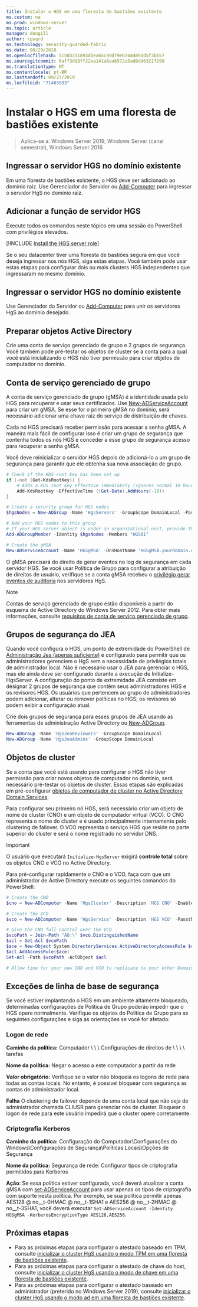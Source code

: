 ```yaml
---
title: Instalar o HGS em uma floresta de bastiões existente
ms.custom: na
ms.prod: windows-server
ms.topic: article
manager: dongill
author: rpsqrd
ms.technology: security-guarded-fabric
ms.date: 08/29/2018
ms.openlocfilehash: 5c503331893dbea65c99d79eb7444893d5f3b657
ms.sourcegitcommit: 6aff3d88ff22ea141a6ea6572a5ad8dd6321f199
ms.translationtype: MT
ms.contentlocale: pt-BR
ms.lasthandoff: 09/27/2019
ms.locfileid: "71403593"
---
```

# <a name="install-hgs-in-an-existing-bastion-forest"></a>Instalar o HGS em uma floresta de bastiões existente 

>Aplica-se a: Windows Server 2019, Windows Server (canal semestral), Windows Server 2016


## <a name="join-the-hgs-server-to-the-existing-domain"></a>Ingressar o servidor HGS no domínio existente

Em uma floresta de bastiões existente, o HGS deve ser adicionado ao domínio raiz. Use Gerenciador do Servidor ou [Add-Computer](https://go.microsoft.com/fwlink/?LinkId=821564) para ingressar o servidor HgS no domínio raiz.

## <a name="add-the-hgs-server-role"></a>Adicionar a função de servidor HGS

Execute todos os comandos neste tópico em uma sessão do PowerShell com privilégios elevados.

[!INCLUDE [Install the HGS server role](../../../includes/guarded-fabric-install-hgs-server-role.md)] 

Se o seu datacenter tiver uma floresta de bastiões segura em que você deseja ingressar nos nós HGS, siga estas etapas.
Você também pode usar estas etapas para configurar dois ou mais clusters HGS independentes que ingressaram no mesmo domínio.

## <a name="join-the-hgs-server-to-the-existing-domain"></a>Ingressar o servidor HGS no domínio existente

Use Gerenciador do Servidor ou [Add-Computer](https://go.microsoft.com/fwlink/?LinkId=821564) para unir os servidores HgS ao domínio desejado.

## <a name="prepare-active-directory-objects"></a>Preparar objetos Active Directory

Crie uma conta de serviço gerenciado de grupo e 2 grupos de segurança.
Você também pode pré-testar os objetos de cluster se a conta para a qual você está inicializando o HGS não tiver permissão para criar objetos de computador no domínio.

## <a name="group-managed-service-account"></a>Conta de serviço gerenciado de grupo

A conta de serviço gerenciado de grupo (gMSA) é a identidade usada pelo HGS para recuperar e usar seus certificados. Use [New-ADServiceAccount](https://technet.microsoft.com/itpro/powershell/windows/addsadministration/new-adserviceaccount) para criar um gMSA.
Se esse for o primeiro gMSA no domínio, será necessário adicionar uma chave raiz do serviço de distribuição de chaves.

Cada nó HGS precisará receber permissão para acessar a senha gMSA.
A maneira mais fácil de configurar isso é criar um grupo de segurança que contenha todos os nós HGS e conceder a esse grupo de segurança acesso para recuperar a senha gMSA.

Você deve reinicializar o servidor HGS depois de adicioná-lo a um grupo de segurança para garantir que ele obtenha sua nova associação de grupo.

```powershell
# Check if the KDS root key has been set up
if (-not (Get-KdsRootKey)) {
    # Adds a KDS root key effective immediately (ignores normal 10 hour waiting period)
    Add-KdsRootKey -EffectiveTime ((Get-Date).AddHours(-10))
}

# Create a security group for HGS nodes
$hgsNodes = New-ADGroup -Name 'HgsServers' -GroupScope DomainLocal -PassThru

# Add your HGS nodes to this group
# If your HGS server object is under an organizational unit, provide the full distinguished name instead of "HGS01"
Add-ADGroupMember -Identity $hgsNodes -Members "HGS01"

# Create the gMSA
New-ADServiceAccount -Name 'HGSgMSA' -DnsHostName 'HGSgMSA.yourdomain.com' -PrincipalsAllowedToRetrieveManagedPassword $hgsNodes
```

O gMSA precisará do direito de gerar eventos no log de segurança em cada servidor HGS.
Se você usar Política de Grupo para configurar a atribuição de direitos de usuário, verifique se a conta gMSA recebeu o [privilégio gerar eventos de auditoria](https://docs.microsoft.com/previous-versions/windows/it-pro/windows-server-2012-R2-and-2012/dn221956%28v=ws.11%29) nos servidores HgS.

> [!NOTE]
> Contas de serviço gerenciado de grupo estão disponíveis a partir do esquema de Active Directory do Windows Server 2012.
> Para obter mais informações, consulte [requisitos de conta de serviço gerenciado de grupo](https://technet.microsoft.com/library/jj128431.aspx).

## <a name="jea-security-groups"></a>Grupos de segurança do JEA

Quando você configura o HGS, um ponto de extremidade do PowerShell de [Administração Jea (apenas suficiente)](https://aka.ms/JEAdocs) é configurado para permitir que os administradores gerenciem o HgS sem a necessidade de privilégios totais de administrador local.
Não é necessário usar o JEA para gerenciar o HGS, mas ele ainda deve ser configurado durante a execução de Initialize-HgsServer.
A configuração do ponto de extremidade JEA consiste em designar 2 grupos de segurança que contêm seus administradores HGS e os revisores HGS.
Os usuários que pertencem ao grupo de administradores podem adicionar, alterar ou remover políticas no HGS; os revisores só podem exibir a configuração atual.

Crie dois grupos de segurança para esses grupos de JEA usando as ferramentas de administração Active Directory ou [New-ADGroup](https://technet.microsoft.com/itpro/powershell/windows/addsadministration/new-adgroup).

```powershell
New-ADGroup -Name 'HgsJeaReviewers' -GroupScope DomainLocal
New-ADGroup -Name 'HgsJeaAdmins' -GroupScope DomainLocal
```

## <a name="cluster-objects"></a>Objetos de cluster

Se a conta que você está usando para configurar o HGS não tiver permissão para criar novos objetos de computador no domínio, será necessário pré-testar os objetos de cluster.
Essas etapas são explicadas em pré-configurar [objetos de computador de cluster no Active Directory Domain Services](https://technet.microsoft.com/library/dn466519(v=ws.11).aspx).

Para configurar seu primeiro nó HGS, será necessário criar um objeto de nome de cluster (CNO) e um objeto de computador virtual (VCO).
O CNO representa o nome do cluster e é usado principalmente internamente pelo clustering de failover.
O VCO representa o serviço HGS que reside na parte superior do cluster e será o nome registrado no servidor DNS.

> [!IMPORTANT]
> O usuário que executará `Initialize-HgsServer` exigirá **controle total** sobre os objetos CNO e VCO no Active Directory.

Para pré-configurar rapidamente o CNO e o VCO, faça com que um administrador de Active Directory execute os seguintes comandos do PowerShell:

```powershell
# Create the CNO
$cno = New-ADComputer -Name 'HgsCluster' -Description 'HGS CNO' -Enabled $false -Passthru

# Create the VCO
$vco = New-ADComputer -Name 'HgsService' -Description 'HGS VCO' -Passthru

# Give the CNO full control over the VCO
$vcoPath = Join-Path "AD:\" $vco.DistinguishedName
$acl = Get-Acl $vcoPath
$ace = New-Object System.DirectoryServices.ActiveDirectoryAccessRule $cno.SID, "GenericAll", "Allow"
$acl.AddAccessRule($ace)
Set-Acl -Path $vcoPath -AclObject $acl

# Allow time for your new CNO and VCO to replicate to your other Domain Controllers before continuing
```

## <a name="security-baseline-exceptions"></a>Exceções de linha de base de segurança

Se você estiver implantando o HGS em um ambiente altamente bloqueado, determinadas configurações de Política de Grupo poderão impedir que o HGS opere normalmente.
Verifique os objetos do Política de Grupo para as seguintes configurações e siga as orientações se você for afetado:

### <a name="network-logon"></a>Logon de rede

**Caminho da política:** Computador \ \ \ Configurações de direitos de \ \ \ \ tarefas

**Nome da política:** Negar o acesso a este computador a partir da rede

**Valor obrigatório:** Verifique se o valor não bloqueia os logons de rede para todas as contas locais. No entanto, é possível bloquear com segurança as contas de administrador local.

**Falha** O clustering de failover depende de uma conta local que não seja de administrador chamada CLIUSR para gerenciar nós de cluster. Bloquear o logon de rede para este usuário impedirá que o cluster opere corretamente.

### <a name="kerberos-encryption"></a>Criptografia Kerberos

**Caminho da política:** Configuração do Computador\Configurações do Windows\Configurações de Segurança\Políticas Locais\Opções de Segurança

**Nome da política:** Segurança de rede: Configurar tipos de criptografia permitidos para Kerberos

**Ação**: Se essa política estiver configurada, você deverá atualizar a conta gMSA com [set-ADServiceAccount](https://docs.microsoft.com/powershell/module/addsadministration/set-adserviceaccount?view=win10-ps) para usar apenas os tipos de criptografia com suporte nesta política. Por exemplo, se sua política permitir apenas AES128 @ no__t-0HMAC @ no__t-1SHA1 e AES256 @ no__t-2HMAC @ no__t-3SHA1, você deverá executar `Set-ADServiceAccount -Identity HGSgMSA -KerberosEncryptionType AES128,AES256`.



## <a name="next-steps"></a>Próximas etapas

- Para as próximas etapas para configurar o atestado baseado em TPM, consulte [inicializar o cluster HgS usando o modo TPM em uma floresta de bastiões existente](guarded-fabric-initialize-hgs-tpm-mode-bastion.md).
- Para as próximas etapas para configurar o atestado de chave do host, consulte [inicializar o cluster HgS usando o modo de chave em uma floresta de bastiões existente](guarded-fabric-initialize-hgs-key-mode-bastion.md).
- Para as próximas etapas para configurar o atestado baseado em administrador (preterido no Windows Server 2019), consulte [inicializar o cluster HgS usando o modo ad em uma floresta de bastiões existente](guarded-fabric-initialize-hgs-ad-mode-bastion.md).

